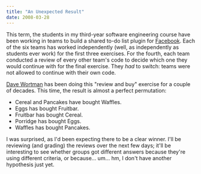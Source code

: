 ```yaml
---
title: "An Unexpected Result"
date: 2008-03-28
---
```

This term, the students in my third-year software engineering course have been working in teams to build a shared to-do list plugin for <a href="http://www.facebook.com">Facebook</a>.  Each of the six teams has worked independently (well, as independently as students ever work) for the first three exercises.  For the fourth, each team conducted a review of every other team's code to decide which one they would continue with for the final exercise.  They <em>had</em> to switch: teams were not allowed to continue with their own code.

<a href="http://www.cs.toronto.edu/~dw/">Dave Wortman</a> has been doing this "review and buy" exercise for a couple of decades. This time, the result is almost a perfect permutation:
<ul>
  <li>Cereal and Pancakes have bought Waffles.</li>
  <li>Eggs has bought Fruitbar.</li>
  <li>Fruitbar has bought Cereal.</li>
  <li>Porridge has bought Eggs.</li>
  <li>Waffles has bought Pancakes.</li>
</ul>
I was surprised, as I'd been expecting there to be a clear winner.  I'll be reviewing (and grading) the reviews over the next few days; it'll be interesting to see whether groups got different answers because they're using different criteria, or because… um… hm, I don't have another hypothesis just yet.
